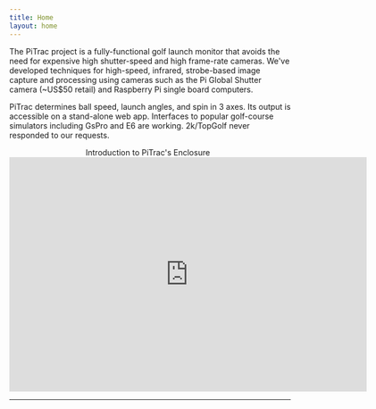 ```yaml
---
title: Home
layout: home
---
```


The PiTrac project is a fully-functional golf launch monitor that avoids the need for expensive high shutter-speed and high frame-rate cameras. We've developed techniques for high-speed, infrared, strobe-based image capture and processing using cameras such as the Pi Global Shutter camera (~US$50 retail) and Raspberry Pi single board computers.

PiTrac determines ball speed, launch angles, and spin in 3 axes. Its output is accessible on a stand-alone web app. Interfaces to popular golf-course simulators including GsPro and E6 are working. 2k/TopGolf never responded to our requests.

<p align="center">Introduction to PiTrac's Enclosure
&nbsp;
<iframe width="640" height="420" src="https://www.youtube.com/embed/1pX95VoKsS4?si=O_Mzlwz3F93mBZXC" frameborder="0" allowfullscreen></iframe>
</p>


----

[^1]: [It can take up to 10 minutes for changes to your site to publish after you push the changes to GitHub](https://docs.github.com/en/pages/setting-up-a-github-pages-site-with-jekyll/creating-a-github-pages-site-with-jekyll#creating-your-site).

[Just the Docs]: https://just-the-docs.github.io/just-the-docs/
[GitHub Pages]: https://docs.github.com/en/pages
[README]: https://github.com/just-the-docs/just-the-docs-template/blob/main/README.md
[Jekyll]: https://jekyllrb.com
[GitHub Pages / Actions workflow]: https://github.blog/changelog/2022-07-27-github-pages-custom-github-actions-workflows-beta/
[use this template]: https://github.com/just-the-docs/just-the-docs-template/generate
